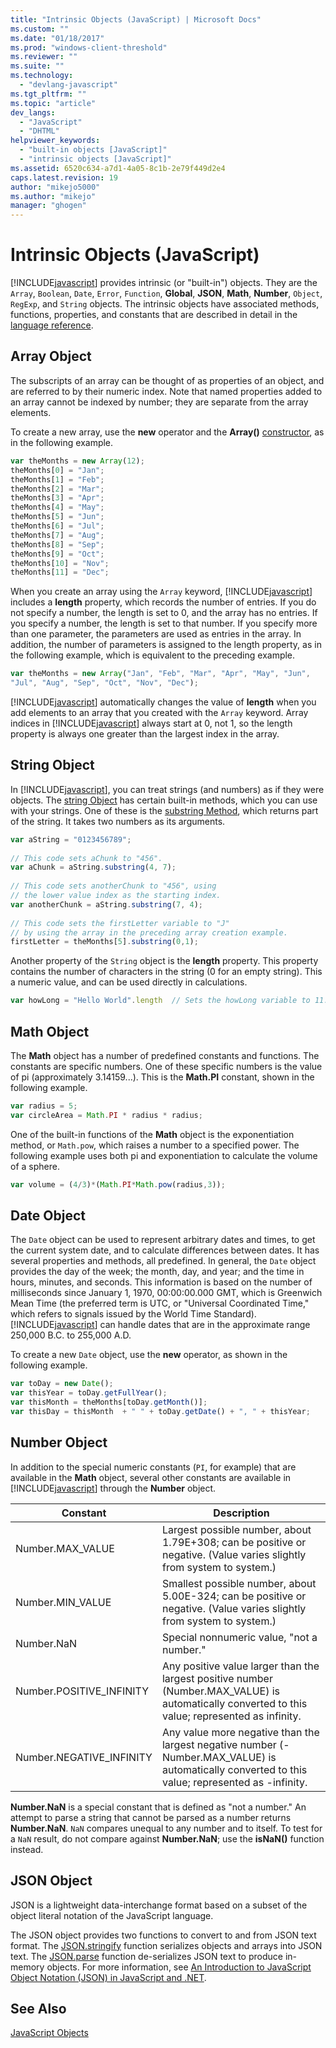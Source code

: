 ```yaml
---
title: "Intrinsic Objects (JavaScript) | Microsoft Docs"
ms.custom: ""
ms.date: "01/18/2017"
ms.prod: "windows-client-threshold"
ms.reviewer: ""
ms.suite: ""
ms.technology: 
  - "devlang-javascript"
ms.tgt_pltfrm: ""
ms.topic: "article"
dev_langs: 
  - "JavaScript"
  - "DHTML"
helpviewer_keywords: 
  - "built-in objects [JavaScript]"
  - "intrinsic objects [JavaScript]"
ms.assetid: 6520c634-a7d1-4a05-8c1b-2e79f449d2e4
caps.latest.revision: 19
author: "mikejo5000"
ms.author: "mikejo"
manager: "ghogen"
---
```

# Intrinsic Objects (JavaScript)
[!INCLUDE[javascript](../javascript/includes/javascript-md.md)] provides intrinsic (or "built-in") objects. They are the `Array`, `Boolean`, `Date`, `Error`, `Function`, **Global**, **JSON**, **Math**, **Number**, `Object`, `RegExp`, and `String` objects. The intrinsic objects have associated methods, functions, properties, and constants that are described in detail in the [language reference](../javascript/reference/javascript-reference.md).  
  
## Array Object  
 The subscripts of an array can be thought of as properties of an object, and are referred to by their numeric index. Note that named properties added to an array cannot be indexed by number; they are separate from the array elements.  
  
 To create a new array, use the **new** operator and the **Array()** [constructor](../javascript/reference/constructor-property-object-javascript.md), as in the following example.  
  
```javascript  
var theMonths = new Array(12);  
theMonths[0] = "Jan";  
theMonths[1] = "Feb";  
theMonths[2] = "Mar";  
theMonths[3] = "Apr";  
theMonths[4] = "May";  
theMonths[5] = "Jun";  
theMonths[6] = "Jul";  
theMonths[7] = "Aug";  
theMonths[8] = "Sep";  
theMonths[9] = "Oct";  
theMonths[10] = "Nov";  
theMonths[11] = "Dec";  
```  
  
 When you create an array using the `Array` keyword, [!INCLUDE[javascript](../javascript/includes/javascript-md.md)] includes a **length** property, which records the number of entries. If you do not specify a number, the length is set to 0, and the array has no entries. If you specify a number, the length is set to that number. If you specify more than one parameter, the parameters are used as entries in the array. In addition, the number of parameters is assigned to the length property, as in the following example, which is equivalent to the preceding example.  
  
```javascript  
var theMonths = new Array("Jan", "Feb", "Mar", "Apr", "May", "Jun",   
"Jul", "Aug", "Sep", "Oct", "Nov", "Dec");  
```  
  
 [!INCLUDE[javascript](../javascript/includes/javascript-md.md)] automatically changes the value of **length** when you add elements to an array that you created with the `Array` keyword. Array indices in [!INCLUDE[javascript](../javascript/includes/javascript-md.md)] always start at 0, not 1, so the length property is always one greater than the largest index in the array.  
  
## String Object  
 In [!INCLUDE[javascript](../javascript/includes/javascript-md.md)], you can treat strings (and numbers) as if they were objects. The [string Object](../javascript/reference/string-object-javascript.md) has certain built-in methods, which you can use with your strings. One of these is the [substring Method](../javascript/reference/substring-method-string-javascript.md), which returns part of the string. It takes two numbers as its arguments.  
  
```javascript  
var aString = "0123456789";  
  
// This code sets aChunk to "456".  
var aChunk = aString.substring(4, 7);  
  
// This code sets anotherChunk to "456", using  
// the lower value index as the starting index.  
var anotherChunk = aString.substring(7, 4);  
  
// This code sets the firstLetter variable to "J"  
// by using the array in the preceding array creation example.  
firstLetter = theMonths[5].substring(0,1);  
```  
  
 Another property of the `String` object is the **length** property. This property contains the number of characters in the string (0 for an empty string). This a numeric value, and can be used directly in calculations.  
  
```javascript  
var howLong = "Hello World".length  // Sets the howLong variable to 11.  
```  
  
## Math Object  
 The **Math** object has a number of predefined constants and functions. The constants are specific numbers. One of these specific numbers is the value of pi (approximately 3.14159...). This is the **Math.PI** constant, shown in the following example.  
  
```javascript  
var radius = 5;  
var circleArea = Math.PI * radius * radius;  
```  
  
 One of the built-in functions of the **Math** object is the exponentiation method, or `Math.pow`, which raises a number to a specified power. The following example uses both pi and exponentiation to calculate the volume of a sphere.  
  
```javascript  
var volume = (4/3)*(Math.PI*Math.pow(radius,3));  
```  
  
## Date Object  
 The `Date` object can be used to represent arbitrary dates and times, to get the current system date, and to calculate differences between dates. It has several properties and methods, all predefined. In general, the `Date` object provides the day of the week; the month, day, and year; and the time in hours, minutes, and seconds. This information is based on the number of milliseconds since January 1, 1970, 00:00:00.000 GMT, which is Greenwich Mean Time (the preferred term is UTC, or "Universal Coordinated Time," which refers to signals issued by the World Time Standard). [!INCLUDE[javascript](../javascript/includes/javascript-md.md)] can handle dates that are in the approximate range 250,000 B.C. to 255,000 A.D.  
  
 To create a new `Date` object, use the **new** operator, as shown in the following example.  
  
```javascript  
var toDay = new Date();    
var thisYear = toDay.getFullYear();  
var thisMonth = theMonths[toDay.getMonth()];  
var thisDay = thisMonth  + " " + toDay.getDate() + ", " + thisYear;  
```  
  
## Number Object  
 In addition to the special numeric constants (`PI`, for example) that are available in the **Math** object, several other constants are available in [!INCLUDE[javascript](../javascript/includes/javascript-md.md)] through the **Number** object.  
  
|Constant|Description|  
|--------------|-----------------|  
|Number.MAX_VALUE|Largest possible number, about 1.79E+308; can be positive or negative. (Value varies slightly from system to system.)|  
|Number.MIN_VALUE|Smallest possible number, about 5.00E-324; can be positive or negative. (Value varies slightly from system to system.)|  
|Number.NaN|Special nonnumeric value, "not a number."|  
|Number.POSITIVE_INFINITY|Any positive value larger than the largest positive number (Number.MAX_VALUE) is automatically converted to this value; represented as infinity.|  
|Number.NEGATIVE_INFINITY|Any value more negative than the largest negative number (-Number.MAX_VALUE) is automatically converted to this value; represented as -infinity.|  
  
 **Number.NaN** is a special constant that is defined as "not a number." An attempt to parse a string that cannot be parsed as a number returns **Number.NaN**. `NaN` compares unequal to any number and to itself. To test for a `NaN` result, do not compare against **Number.NaN**; use the **isNaN()** function instead.  
  
## JSON Object  
 JSON is a lightweight data-interchange format based on a subset of the object literal notation of the JavaScript language.  
  
 The JSON object provides two functions to convert to and from JSON text format. The [JSON.stringify](../javascript/reference/json-stringify-function-javascript.md) function serializes objects and arrays into JSON text. The [JSON.parse](../javascript/reference/json-parse-function-javascript.md) function de-serializes JSON text to produce in-memory objects. For more information, see [An Introduction to JavaScript Object Notation (JSON) in JavaScript and .NET](http://go.microsoft.com/fwlink/?LinkId=124098).  
  
## See Also  
 [JavaScript Objects](../javascript/reference/javascript-objects.md)
